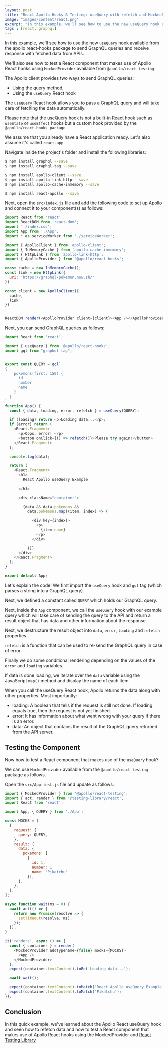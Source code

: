 ```yaml
---
layout: post
title: "React Apollo Hooks & Testing: useQuery with refetch and MockedProvider example"
image: "images/content/react.png"
excerpt: "In this example, we'll see how to use the new useQuery hook available from the apollo react-hooks package to send GraphQL queries and receive response with fetched data from APIs. We'll also see how to test a React component that makes use of Apollo React hooks using MockedProvider available from @apollo/react-testing" 
tags : [react, graphql] 
---
```


In this example, we'll see how to use the new `useQuery` hook available from the apollo react-hooks package to send GraphQL queries and receive response with fetched data from APIs.

We'll also see how to test a React component that makes use of Apollo React hooks using `MockedProvider` available from `@apollo/react-testing`

The Apollo client provides two ways to send GraphQL queries:

- Using the query method,
- Using the `useQuery` React hook 

The `useQuery` React hook allows you to pass a GraphQL query and will take care of fetching the data automatically.

Please note that the useQuery hook is not a built-in React hook such as `useState` or `useEffect` hooks but a custom hook provided by the `@apollo/react-hooks package`   

We assume that you already have a React application ready. Let's also assume it's called `react-app`.

Navigate inside the project's folder and install the following libraries:

```bash
$ npm install graphql --save 
$ npm install graphql-tag --save

$ npm install apollo-client --save 
$ npm install apollo-link-http --save 
$ npm install apollo-cache-inmemory --save 

$ npm install react-apollo --save
```

Next, open the `src/index.js` file and add the following code to set up Apollo and connect it to your component(s) as follows:

```js
import React from 'react';
import ReactDOM from 'react-dom';
import './index.css';
import App from './App';
import * as serviceWorker from './serviceWorker';

import { ApolloClient } from 'apollo-client';
import { InMemoryCache } from 'apollo-cache-inmemory';
import { HttpLink } from 'apollo-link-http';
import { ApolloProvider } from '@apollo/react-hooks';

const cache = new InMemoryCache();
const link = new HttpLink({
  uri: 'https://graphql-pokemon.now.sh/'
})

const client = new ApolloClient({
  cache,
  link
})


ReactDOM.render(<ApolloProvider client={client}><App /></ApolloProvider>, document.getElementById('root'));
```

Next, you can send GraphQL queries as follows:

```js
import React from 'react';

import { useQuery } from '@apollo/react-hooks';
import gql from "graphql-tag";


export const QUERY = gql`
{
    pokemons(first: 150) {
      id
      number
      name
    }
  }
`
function App() {
  const { data, loading, error, refetch } = useQuery(QUERY);

  if (loading) return <p>Loading data...</p>;
  if (error) return (
    <React.Fragment>
      <p>Oops, error! </p> 
      <button onClick={() => refetch()}>Please try again!</button>
    </React.Fragment>
  );

  console.log(data);

  return (
    <React.Fragment>
      <h1>
        React Apollo useQuery Example
  
      </h1>

      <div className="container">

        {data && data.pokemons &&
          data.pokemons.map((item, index) => (

            <div key={index}>
              <p>
                {item.name}
              </p>
            </div>

          ))}
      </div>
    </React.Fragment>
  );
}

export default App;
```

Let's explain the code! We first import the `useQuery` hook and `gql` tag (which parses a string into a GraphQL query).

Next, we defined a constant called `QUERY` which holds our GraphQL query.

Next, inside the `App` component, we call the `useQuery` hook with our example query which will take care of sending the query to the API and return a result object that has data and other information about the response.

Next, we destructure the result object into `data`, `error`, `loading` and `refetch` properties.

`refetch` is a function that can be used to re-send the GraphQL query in case of error.


Finally we do some conditional rendering depending on the values of the `error` and `loading` variables.

If data is done loading, we iterate over the `data` variable using the JavaScript `map()` method and display the name of each item.

When you call the useQuery React hook, Apollo returns the data along with other properties. Most importantly:

- loading: A boolean that tells if the request is still not done. If loading equals true, then the request is not yet finished. 
- error: It has information about what went wrong with your query if there is an error.
- data: An object that contains the result of the GraphQL query returned from the API server.

## Testing the Component 

Now how to test a React component that makes use of the `useQuery` hook?

We can use `MockedProvider` available from the `@apollo/react-testing` package as follows. 

Open the `src/App.test.js` file and update as follows:

```js
import { MockedProvider } from '@apollo/react-testing';
import { act, render } from '@testing-library/react';
import React from 'react';

import App, { QUERY } from './App';

const MOCKS = [
  {
    request: {
      query: QUERY,
    },
    result: {
      data: {
        pokemons: [
          {
            id: 1,
            number: 1
            name: 'Pikatchu'
          }],
      },
    },
  },
];

async function wait(ms = 0) {
  await act(() => {
    return new Promise(resolve => {
      setTimeout(resolve, ms);
    });
  });
}

it('renders', async () => {
  const { container } = render(
    <MockedProvider addTypename={false} mocks={MOCKS}>
      <App />
    </MockedProvider>
  );
  expect(container.textContent).toBe('Loading data...');

  await wait();

  expect(container.textContent).toMatch('React Apollo useQuery Example');
  expect(container.textContent).toMatch('Pikatchu');
});
```

## Conclusion

In this quick example, we've learned about the Apollo React useQuery hook and seen how to refetch data and how to test a React component that makes use of Apollo React hooks using the MockedProvider and [React Testing Library](https://github.com/testing-library/react-testing-library) 

